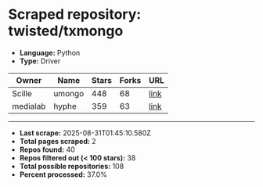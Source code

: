 # Scraped repository: twisted/txmongo
* **Language:** Python
* **Type:** Driver

| Owner | Name | Stars | Forks | URL |
|---|---|---|---|---|
| Scille | umongo | 448 | 68 | [link](https://github.com/Scille/umongo) |
| medialab | hyphe | 359 | 63 | [link](https://github.com/medialab/hyphe) |

---
* **Last scrape:** 2025-08-31T01:45:10.580Z
* **Total pages scraped:** 2
* **Repos found:** 40
* **Repos filtered out (< 100 stars):** 38
* **Total possible repositories:** 108
* **Percent processed:** 37.0%

